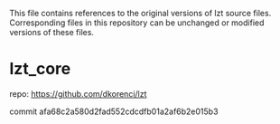 This file contains references to the original versions of lzt source files.
Corresponding files in this repository can be unchanged or modified versions of these files.    

# lzt_core 
repo: https://github.com/dkorenci/lzt

commit afa68c2a580d2fad552cdcdfb01a2af6b2e015b3 
